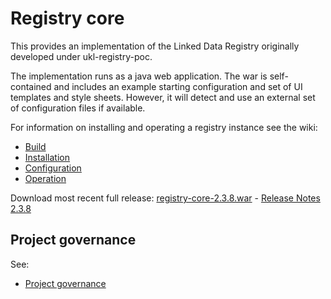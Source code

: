 # Registry core

This provides an implementation of the Linked Data Registry originally developed under ukl-registry-poc.

The implementation runs as a java web application.
The war is self-contained and includes an example starting configuration and set of UI templates and style sheets.
However, it will detect and use an external set of configuration files if available.

For information on installing and operating a registry instance see the wiki:
   * [Build](https://github.com/UKGovLD/registry-core/wiki/Build)
   * [Installation](https://github.com/UKGovLD/registry-core/wiki/Installation)
   * [Configuration](https://github.com/UKGovLD/registry-core/wiki/Configuration)
   * [Operation](https://github.com/UKGovLD/registry-core/wiki/Operation)
 
Download most recent full release: [registry-core-2.3.8.war](https://s3-eu-west-1.amazonaws.com/ukgovld/release/com/github/ukgovld/registry-core/2.3.8/registry-core-2.3.8.war) - 
[Release Notes 2.3.8](https://github.com/UKGovLD/registry-core/wiki/Release-2.3.8)

## Project governance

See:
   * [Project governance](https://github.com/der/ukl-registry-poc/wiki/Project-Governance)
